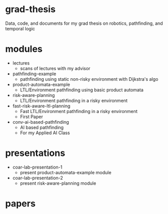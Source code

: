 # grad-thesis
Data, code, and documents for my grad thesis on robotics, pathfinding, and temporal logic


# modules
- lectures
    - scans of lectures with my advisor
- pathfinding-example
    - pathfinding using static non-risky environment with Dijkstra's algo
- product-automata-example
    - LTL/Environment pathfinding using basic product automata
- risk-aware-planning
    - LTL/Environment pathfinding in a risky environment
- fast-risk-aware-ltl-planning
    - Fast LTL/Environment pathfinding in a risky environment
    - First Paper
- conv-ai-based-pathfinding
    - AI based pathfinding
    - For my Applied AI Class


# presentations
- coar-lab-presentation-1
    - present product-automata-example module
- coar-lab-presentation-2
    - present risk-aware-planning module


# papers
